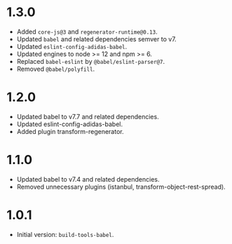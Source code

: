 # 1.3.0

- Added `core-js@3` and `regenerator-runtime@0.13`.
- Updated `babel` and related dependencies semver to v7.
- Updated `eslint-config-adidas-babel`.
- Updated engines to node >= 12 and npm >= 6.
- Replaced `babel-eslint` by `@babel/eslint-parser@7`.
- Removed `@babel/polyfill`.

# 1.2.0

- Updated babel to v7.7 and related dependencies.
- Updated eslint-config-adidas-babel.
- Added plugin transform-regenerator.

# 1.1.0

- Updated babel to v7.4 and related dependencies.
- Removed unnecessary plugins (istanbul, transform-object-rest-spread).

# 1.0.1

- Initial version: `build-tools-babel`.
